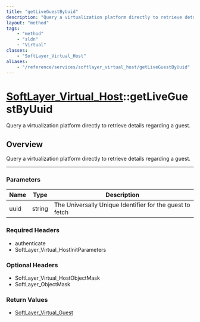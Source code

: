 ```yaml
---
title: "getLiveGuestByUuid"
description: "Query a virtualization platform directly to retrieve details regarding a guest."
layout: "method"
tags:
    - "method"
    - "sldn"
    - "Virtual"
classes:
    - "SoftLayer_Virtual_Host"
aliases:
    - "/reference/services/softlayer_virtual_host/getLiveGuestByUuid"
---
```

# [SoftLayer_Virtual_Host](/reference/services/SoftLayer_Virtual_Host)::getLiveGuestByUuid


Query a virtualization platform directly to retrieve details regarding a guest. 


## Overview 
Query a virtualization platform directly to retrieve details regarding a guest. 

-----

### Parameters 
|Name | Type | Description |
| --- | --- | --- |
|uuid| string| The Universally Unique Identifier for the guest to fetch|


### Required Headers
* authenticate
* SoftLayer_Virtual_HostInitParameters


### Optional Headers
* SoftLayer_Virtual_HostObjectMask
* SoftLayer_ObjectMask

### Return Values
* <a href='/reference/datatypes/SoftLayer_Virtual_Guest'>SoftLayer_Virtual_Guest </a>




